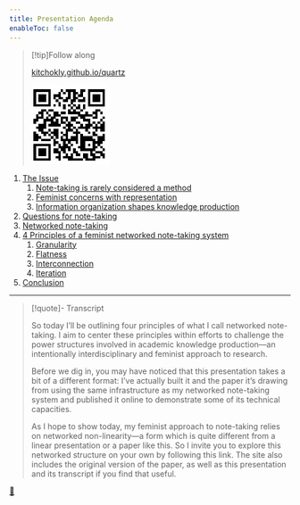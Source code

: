 ```yaml
---
title: Presentation Agenda
enableToc: false
---
```



 > 
 > \[!tip\]Follow along
 > 
 > [kitchokly.github.io/quartz](https://kitchokly.github.io/quartz/) 
 > 
 > ![Screenshot 2023-04-12 at 16.12.29.png](Screenshot%202023-04-12%20at%2016.12.29.png)

1. [The Issue](Note-taking%20is%20rarely%20considered%20a%20method.md)
   1. [Note-taking is rarely considered a method](Note-taking%20is%20rarely%20considered%20a%20method.md)
   1. [Feminist concerns with representation](Feminist%20concerns%20with%20representation.md)
   1. [Information organization shapes knowledge production](Information%20organization%20shapes%20knowledge%20production.md)
1. [Questions for note-taking](Questions%20for%20note-taking.md)
1. [Networked note-taking](Networked%20note-taking.md)
1. [4 Principles of a feminist networked note-taking system](4%20Principles%20of%20a%20feminist%20networked%20note-taking%20system.md)
   1. [Granularity](Granularity.md)
   1. [Flatness](Flatness.md)
   1. [Interconnection](Interconnection.md)
   1. [Iteration](Iteration.md)
1. [Conclusion](Presentation%20Conclusion.md)

---

 > 
 > \[!quote\]- Transcript
 > 
 > So today I’ll be outlining four principles of what I call networked note-taking. I aim to center these principles within efforts to challenge the power structures involved in academic knowledge production—an intentionally interdisciplinary and feminist approach to research.
 > 
 > Before we dig in, you may have noticed that this presentation takes a bit of a different format: I’ve actually built it and the paper it’s drawing from using the same infrastructure as my networked note-taking system and published it online to demonstrate some of its technical capacities.
 > 
 > As I hope to show today, my feminist approach to note-taking relies on networked non-linearity—a form which is quite different from a linear presentation or a paper like this. So I invite you to explore this networked structure on your own by following this link. The site also includes the original version of the paper, as well as this presentation and its transcript if you find that useful.

[📖](Developing%20a%20feminist%20note-taking%20system.md)
